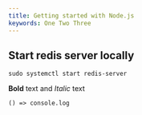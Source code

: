 ```yaml
---
title: Getting started with Node.js
keywords: One Two Three
---
```


## Start redis server locally
`sudo systemctl start redis-server`

**Bold** text and *Italic* text


`() => console.log`